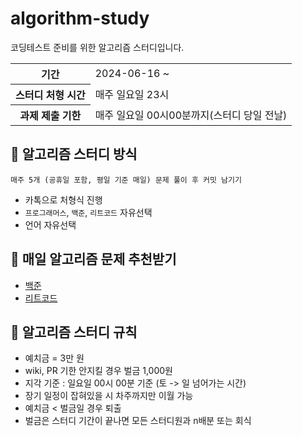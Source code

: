 # algorithm-study
코딩테스트 준비를 위한 알고리즘 스터디입니다.
<table>
    <tr>
        <th>기간</th>
        <td>2024-06-16 ~ </td>
    </tr>
    <tr>
        <th>스터디 처형 시간</th>
        <td>매주 일요일 23시</td>
    </tr>
    <tr>
        <th>과제 제출 기한</th>
        <td>매주 일요일 00시00분까지(스터디 당일 전날)</td>
    </tr>
</table>

## 📌 알고리즘 스터디 방식
```
매주 5개 (공휴일 포함, 평일 기준 매일) 문제 풀이 후 커밋 남기기
```
- 카톡으로 처형식 진행
- `프로그래머스`, `백준`, `리트코드` 자유선택
- 언어 자유선택

## 📌 매일 알고리즘 문제 추천받기
- <a href="https://github.com/tony9402/baekjoon/blob/main/picked.md" target="_blank"> 백준 </a>
- <a href="https://leetcode.com/problemset/?difficulty=EASY&page=1" target="_blank"> 리트코드 </a>

## 📌 알고리즘 스터디 규칙
- 예치금 = 3만 원
- wiki, PR 기한 안지킬 경우 벌금 1,000원
- 지각 기준 : 일요일 00시 00분 기준 (토 -> 일 넘어가는 시간)
- 장기 일정이 잡혀있을 시 차주까지만 이월 가능
- 예치금 < 벌금일 경우 퇴출
- 벌금은 스터디 기간이 끝나면 모든 스터디원과 n배분 또는 회식
